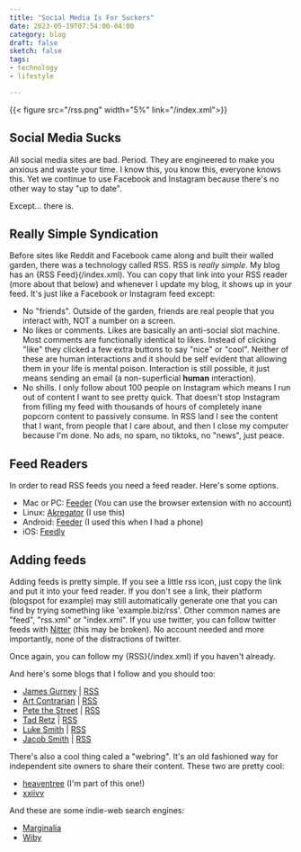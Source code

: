 ```yaml
---
title: "Social Media Is For Suckers"
date: 2023-05-19T07:54:00-04:00
category: blog
draft: false
sketch: false
tags: 
- technology
- lifestyle

---
```


{{< figure src="/rss.png" width="5%" link="/index.xml">}}

## Social Media Sucks

All social media sites are bad. Period.
They are engineered to make you anxious and waste your time.
I know this, you know this, everyone knows this.
Yet we continue to use Facebook and Instagram because there's no other way to stay "up to date".

Except... there is.

## Really Simple Syndication

Before sites like Reddit and Facebook came along and built their walled garden, there was a technology called RSS.
RSS is *really simple*.
My blog has an {RSS Feed}(/index.xml).
You can copy that link into your RSS reader (more about that below) and whenever I update my blog, it shows up in your feed.
It's just like a Facebook or Instagram feed except:
- No "friends". Outside of the garden, friends are real people that you interact with, NOT a number on a screen.
- No likes or comments. Likes are basically an anti-social slot machine. 
Most comments are functionally identical to likes. Instead of clicking "like" they clicked a few extra buttons to say "nice" or "cool". 
Neither of these are human interactions and it should be self evident that allowing them in your life is mental poison.
Interaction is still possible, it just means sending an email (a non-superficial **human** interaction).
- No shills. I only follow about 100 people on Instagram which means I run out of content I want to see pretty quick.
That doesn't stop Instagram from filling my feed with thousands of hours of completely inane popcorn content to passively consume. In RSS land I see the content that I want, from people that I care about, and then I close my computer because I'm done.
No ads, no spam, no tiktoks, no "news", just peace.

## Feed Readers 

In order to read RSS feeds you need a feed reader. Here's some options.

- Mac or PC: [Feeder](https://feeder.co/) (You can use the browser extension with no account)
- Linux: [Akregator](https://apps.kde.org/akregator/) (I use this)
- Android: [Feeder](https://github.com/spacecowboy/Feeder) (I used this when I had a phone)
- iOS: [Feedly](https://feedly.com)

## Adding feeds

Adding feeds is pretty simple.
If you see a little rss icon, just copy the link and put it into your feed reader.
If you don't see a link, their platform (blogspot for example) may still automatically generate one that you can find by trying something like 'example.biz/rss'. Other common names are "feed", "rss.xml" or "index.xml".
If you use twitter, you can follow twitter feeds with [Nitter](nitter.net) (this may be broken).
No account needed and more importantly, none of the distractions of twitter.

Once again, you can follow my {RSS}(/index.xml) if you haven't already.

And here's some blogs that I follow and you should too:

- [James Gurney](gurneyjourney.blogspot.com) | [RSS](https://feeds.feedburner.com/blogspot/NVaYV)
- [Art Contrarian](https://artcontrarian.blogspot.com/) | [RSS](https://artcontrarian.blogspot.com/feeds/posts/default)
- [Pete the Street](https://www.peterbrownneac.com/blog/) | [RSS](https://www.peterbrownneac.com/blog/feed/)
- [Tad Retz](https://www.tadretz.com) | [RSS](https://nitter.net/tadretz/rss)
- [Luke Smith](https://lukesmith.xyz) | [RSS](https://lukesmith.xyz/rss)
- [Jacob Smith](https://jacobwsmith.xyz) | [RSS](https://jacobwsmith.xyz/feed.xml)


There's also a cool thing caled a "webring".
It's an old fashioned way for independent site owners to share their content.
These two are pretty cool:

- [heaventree](https://heaventree.xyz/) (I'm part of this one!)
- [xxiivv](https://webring.xxiivv.com/)

And these are some indie-web search engines:

- [Marginalia](https://search.marginalia.nu/)
- [Wiby](https://wiby.me)
